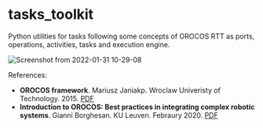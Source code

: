 # tasks_toolkit

Python utilities for tasks following some concepts of OROCOS RTT as ports, operations, activities, tasks and execution engine.

![Screenshot from 2022-01-31 10-29-08](https://user-images.githubusercontent.com/1392333/151769246-25ce3393-c49e-49be-8718-539b0e4fdeec.png)

References:
* __OROCOS framework__. 
  Mariusz Janiakp. Wroclaw Univeristy of Technology. 2015.
  [PDF](https://kcir.pwr.edu.pl/~mjaniak/Teaching/RoboticProgrammingEnvironments/2020/Lecture/lecture4.pdf)
* __Introduction to OROCOS: Best practices in integrating complex robotic systems__. 
  Gianni Borghesan. KU Leuven. Febraury 2020.
  [PDF](https://atlas-itn.eu/wp-content/uploads/Presentations/NTA3/s4-orocos.pdf)

